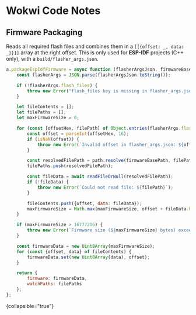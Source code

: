 # Wokwi Code Notes

## Firmware Packaging

Reads all required flash files and combines them in a `[[{offset: _, data: _}}]]` array at the right offset.
This is only used for **ESP-IDF** projects (C++ only), with a `build/flasher_args.json`.

```Javascript
a.packageEspIdfFirmware = async function (flasherArgsJson, firmwareBasePath) {
    const flasherArgs = JSON.parse(flasherArgsJson.toString());

    if (!flasherArgs.flash_files) {
        throw new Error("flash_files key is missing in flasher_args.json");
    }

    let fileContents = [];
    let filePaths = [];
    let maxFirmwareSize = 0;

    for (const [offsetHex, filePath] of Object.entries(flasherArgs.flash_files)) {
        const offset = parseInt(offsetHex, 16);
        if (isNaN(offset)) {
            throw new Error(`Invalid offset in flasher_args.json: ${offsetHex}`);
        }

        const resolvedFilePath = path.resolve(firmwareBasePath, filePath);
        filePaths.push(resolvedFilePath);

        const fileData = await readFileOrNull(resolvedFilePath);
        if (!fileData) {
            throw new Error(`Could not read file: ${filePath}`);
        }

        fileContents.push({offset, data: fileData});
        maxFirmwareSize = Math.max(maxFirmwareSize, offset + fileData.byteLength);
    }

    if (maxFirmwareSize > 16777216) {
        throw new Error(`Firmware size (${maxFirmwareSize} bytes) exceeds maximum supported size (16777216 bytes)`);
    }

    const firmwareData = new Uint8Array(maxFirmwareSize);
    for (const {offset, data} of fileContents) {
        firmwareData.set(new Uint8Array(data), offset);
    }

    return {
        firmware: firmwareData,
        watchPaths: filePaths
    };
};

```

{collapsible="true"}
